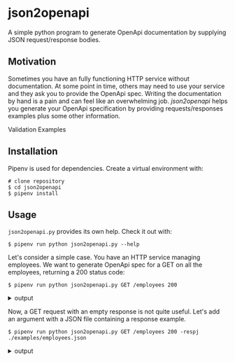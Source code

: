 # json2openapi

A simple python program to generate OpenApi documentation by supplying JSON request/response bodies.

## Motivation

Sometimes you have an fully functioning HTTP service without documentation.
At some point in time, others may need to use your service and they ask you to provide the OpenApi spec.
Writing the documentation by hand is a pain and can feel like an overwhelming job.
_json2openapi_ helps you generate your OpenApi specification by providing requests/responses examples plus some
other information.

Validation
Examples

## Installation

Pipenv is used for dependencies. Create a virtual environment with:

```shell script
# clone repository
$ cd json2openapi
$ pipenv install 
```

## Usage

`json2openapi.py` provides its own help. Check it out with:

```shell script
$ pipenv run python json2openapi.py --help
```

Let's consider a simple case.
You have an HTTP service managing employees.
We want to generate OpenApi spec for a GET on all the employees, returning a 200 status code:

```shell script
$ pipenv run python json2openapi.py GET /employees 200
```

<details><summary>output</summary>
<p>
```
OpenAPI looks valid.
---
openapi: 3.0.0
info:
  title: Generated by json2openapi
  version: v1
paths:
  /employees:
    get:
      responses:
        200:
          description: ''
          content: null
```
</p>
</details>

Now, a GET request with an empty response is not quite useful.
Let's add an argument with a JSON file containing a response example.

```shell script
$ pipenv run python json2openapi.py GET /employees 200 -respj ./examples/employees.json
```

<details><summary>output</summary>
<p>
```
OpenAPI looks valid.
---
openapi: 3.0.0
info:
  title: Generated by json2openapi
  version: v1
paths:
  /employees:
    get:
      responses:
        200:
          description: ''
          content:
            application/json:
              schema:
                type: array
                items:
                  type: object
                  properties:
                    id:
                      type: integer
                      example: 1
                    name:
                      type: string
                      example: Dwight Schrute
                    role:
                      type: string
                      example: salesman
```
</p>
</details>

